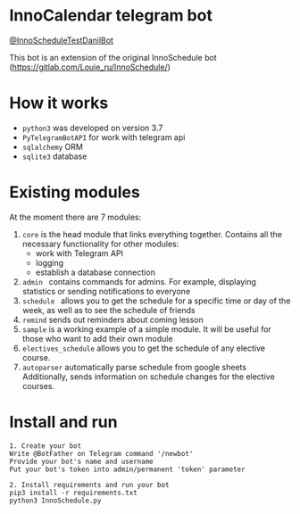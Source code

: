 # InnoCalendar telegram bot

[@InnoScheduleTestDanilBot](https://t.me/InnoScheduleTestDanilBot)

This bot is an extension of the original InnoSchedule bot (https://gitlab.com/Louie_ru/InnoSchedule/)


# How it works

- `python3` was developed on version 3.7
- `PyTelegramBotAPI` for work with telegram api
- `sqlalchemy` ORM
- `sqlite3` database


# Existing modules

At the moment there are 7 modules:

1. `core` is the head module that links everything together. Contains all the necessary functionality for other modules:
    - work with Telegram API
    - logging
    - establish a database connection
2. `admin ` contains commands for admins. For example, displaying statistics or sending notifications to everyone
3. `schedule ` allows you to get the schedule for a specific time or day of the week, as well as to see the schedule of friends
4. `remind` sends out reminders about coming lesson
5. `sample` is a working example of a simple module. It will be useful for those who want to add their own module
6. `electives_schedule` allows you to get the schedule of any elective course.
7. `autoparser` automatically parse schedule from google sheets
    Additionally, sends information on schedule changes for the elective courses.



# Install and run

```
1. Create your bot
Write @BotFather on Telegram command '/newbot'
Provide your bot's name and username
Put your bot's token into admin/permanent 'token' parameter

2. Install requirements and run your bot
pip3 install -r requirements.txt
python3 InnoSchedule.py

```

